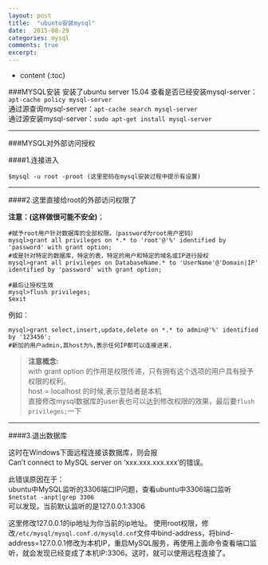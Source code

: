 ```yaml
---
layout: post
title:  "ubuntu安装mysql"
date:  2015-08-29 
categories: mysql
comments: true
excerpt:
---
```


* content
{:toc}

###MYSQL安装
安装了ubuntu server 15.04
查看是否已经安装mysql-server：`apt-cache policy mysql-server`  
通过源查询mysql-server：`apt-cache search mysql-server`  
通过源安装mysql-server：`sudo apt-get install mysql-server`

---

###MYSQL对外部访问授权


####1.连接进入
	
	$mysql -u root -proot (这里密码在mysql安装过程中提示有设置)

---

####2.这里直接给root的外部访问权限了

**注意：(这样做很可能不安全)**；  
	
	#赋予root用户针对数据库的全部权限。（password为root用户密码）	
	mysql>grant all privileges on *.* to 'root'@'%' identified by 'password' with grant option;
	#或是针对特定的数据库，特定的表，特定的用户和特定的域名或IP进行授权
	mysql>grant all privileges on DatabaseName.* to 'UserName'@'Domain|IP' identified by 'password' with grant option;
	
	#最后让授权生效
	mysql>flush privileges;
	$exit

例如：
  
	mysql>grant select,insert,update,delete on *.* to admin@'%' identified by '123456';  
	#新加的用户admin,其host为%,表示任何IP都可以连接进来.  

>**注意概念:**  
with grant option 的作用是权限传递，只有拥有这个选项的用户具有授予权限的权利。  
host = localhost 的时候,表示登陆者是本机  
直接修改mysql数据库的user表也可以达到修改权限的效果，最后要`flush privileges;`一下  

---

####3.退出数据库

这时在Windows下面远程连接该数据库，则会报  
Can’t connect to MySQL server on ‘xxx.xxx.xxx.xxx’的错误。  

此错误原因在于：  
ubuntu中MySQL监听的3306端口IP问题，查看ubuntu中3306端口监听  
`$netstat -anpt|grep 3306`  
可以发现，当前默认监听的是127.0.0.1:3306

这里修改127.0.0.1的ip地址为你当前的ip地址。
使用root权限，修改`/etc/mysql/mysql.conf.d/mysqld.cnf`文件中bind-address，将bind-address=127.0.0.1修改为本机IP，重启MySQL服务，再使用上面命令查看端口监听，就会发现已经变成了本机IP:3306。这时，就可以使用远程连接了。

